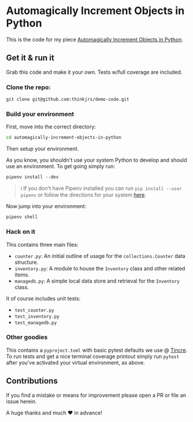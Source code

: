 # Automagically Increment Objects in Python

This is the code for my piece [Automagically Increment Objects in Python](https://slightlysharpe.com/blog/automagically-increment-objects-in-python).

## Get it & run it 

Grab this code and make it your own. Tests w/full coverage are included. 

### Clone the repo: 

```
git clone git@github.com:thinkjrs/demo-code.git 
``` 

### Build your environment 
First, move into the correct directory: 

```bash 
cd automagically-increment-objects-in-python
```

Then setup your environment. 

As you know, you shouldn't use your system Python to develop and should use an environment. To get going simply run: 

```
pipenv install --dev 
``` 

> ℹ If you don't have Pipenv installed you can run `pip install --user pipenv` or follow the directions for your system [here](https://pipenv.pypa.io/en/latest/install/). 

Now jump into your environment: 

```
pipenv shell 
``` 

### Hack on it 

This contains three main files: 

- `counter.py`: An initial outline of usage for the `collections.Counter` data structure.
- `inventory.py`: A module to house the `Inventory` class and other related items.
- `managedb.py`: A simple local data store and retrieval for the `Inventory` class.

It of course includes unit tests: 
- `test_counter.py` 
- `test_inventory.py` 
- `test_managedb.py`

### Other goodies 

This contains a `pyproject.toml` with basic pytest defaults we use @ [Tincre](https://tincre.com). To run
tests and get a nice terminal coverage printout simply run `pytest` after you've activated your virtual environment, 
as above.

## Contributions 

If you find a mistake or means for improvement please open a PR or file an issue herein. 

A huge thanks and much ❤ in advance!
